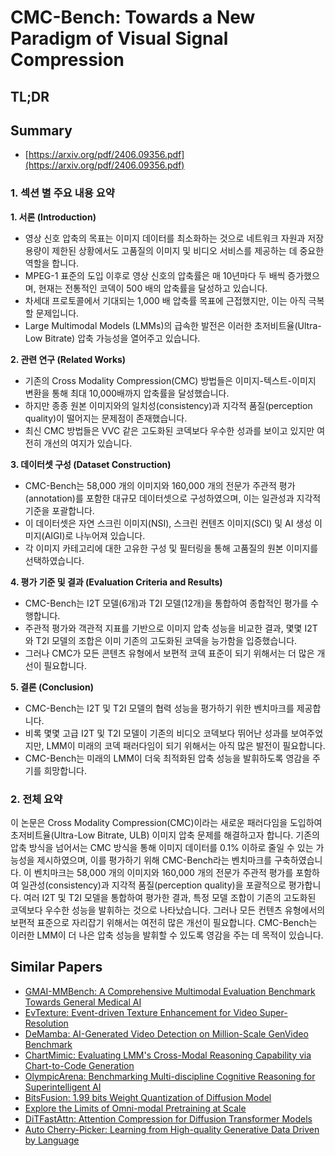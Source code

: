 # CMC-Bench: Towards a New Paradigm of Visual Signal Compression
## TL;DR
## Summary
- [https://arxiv.org/pdf/2406.09356.pdf](https://arxiv.org/pdf/2406.09356.pdf)

### 1. 섹션 별 주요 내용 요약

**1. 서론 (Introduction)**
- 영상 신호 압축의 목표는 이미지 데이터를 최소화하는 것으로 네트워크 자원과 저장 용량이 제한된 상황에서도 고품질의 이미지 및 비디오 서비스를 제공하는 데 중요한 역할을 합니다.
- MPEG-1 표준의 도입 이후로 영상 신호의 압축률은 매 10년마다 두 배씩 증가했으며, 현재는 전통적인 코덱이 500 배의 압축률을 달성하고 있습니다.
- 차세대 프로토콜에서 기대되는 1,000 배 압축률 목표에 근접했지만, 이는 아직 극복할 문제입니다.
- Large Multimodal Models (LMMs)의 급속한 발전은 이러한 초저비트율(Ultra-Low Bitrate) 압축 가능성을 열어주고 있습니다.

**2. 관련 연구 (Related Works)**
- 기존의 Cross Modality Compression(CMC) 방법들은 이미지-텍스트-이미지 변환을 통해 최대 10,000배까지 압축률을 달성했습니다.
- 하지만 종종 원본 이미지와의 일치성(consistency)과 지각적 품질(perception quality)이 떨어지는 문제점이 존재했습니다.
- 최신 CMC 방법들은 VVC 같은 고도화된 코덱보다 우수한 성과를 보이고 있지만 여전히 개선의 여지가 있습니다.

**3. 데이터셋 구성 (Dataset Construction)**
- CMC-Bench는 58,000 개의 이미지와 160,000 개의 전문가 주관적 평가(annotation)를 포함한 대규모 데이터셋으로 구성하였으며, 이는 일관성과 지각적 기준을 포괄합니다.
- 이 데이터셋은 자연 스크린 이미지(NSI), 스크린 컨텐츠 이미지(SCI) 및 AI 생성 이미지(AIGI)로 나누어져 있습니다.
- 각 이미지 카테고리에 대한 고유한 구성 및 필터링을 통해 고품질의 원본 이미지를 선택하였습니다.

**4. 평가 기준 및 결과 (Evaluation Criteria and Results)**
- CMC-Bench는 I2T 모델(6개)과 T2I 모델(12개)을 통합하여 종합적인 평가를 수행합니다.
- 주관적 평가와 객관적 지표를 기반으로 이미지 압축 성능을 비교한 결과, 몇몇 I2T와 T2I 모델의 조합은 이미 기존의 고도화된 코덱을 능가함을 입증했습니다.
- 그러나 CMC가 모든 콘텐츠 유형에서 보편적 코덱 표준이 되기 위해서는 더 많은 개선이 필요합니다.

**5. 결론 (Conclusion)**
- CMC-Bench는 I2T 및 T2I 모델의 협력 성능을 평가하기 위한 벤치마크를 제공합니다.
- 비록 몇몇 고급 I2T 및 T2I 모델이 기존의 비디오 코덱보다 뛰어난 성과를 보여주었지만, LMM이 미래의 코덱 패러다임이 되기 위해서는 아직 많은 발전이 필요합니다.
- CMC-Bench는 미래의 LMM이 더욱 최적화된 압축 성능을 발휘하도록 영감을 주기를 희망합니다.

### 2. 전체 요약

이 논문은 Cross Modality Compression(CMC)이라는 새로운 패러다임을 도입하여 초저비트율(Ultra-Low Bitrate, ULB) 이미지 압축 문제를 해결하고자 합니다. 기존의 압축 방식을 넘어서는 CMC 방식을 통해 이미지 데이터를 0.1% 이하로 줄일 수 있는 가능성을 제시하였으며, 이를 평가하기 위해 CMC-Bench라는 벤치마크를 구축하였습니다. 이 벤치마크는 58,000 개의 이미지와 160,000 개의 전문가 주관적 평가를 포함하여 일관성(consistency)과 지각적 품질(perception quality)을 포괄적으로 평가합니다. 여러 I2T 및 T2I 모델을 통합하여 평가한 결과, 특정 모델 조합이 기존의 고도화된 코덱보다 우수한 성능을 발휘하는 것으로 나타났습니다. 그러나 모든 컨텐츠 유형에서의 보편적 표준으로 자리잡기 위해서는 여전히 많은 개선이 필요합니다. CMC-Bench는 이러한 LMM이 더 나은 압축 성능을 발휘할 수 있도록 영감을 주는 데 목적이 있습니다.

## Similar Papers
- [GMAI-MMBench: A Comprehensive Multimodal Evaluation Benchmark Towards General Medical AI](2408.03361.md)
- [EvTexture: Event-driven Texture Enhancement for Video Super-Resolution](2406.13457.md)
- [DeMamba: AI-Generated Video Detection on Million-Scale GenVideo Benchmark](2405.19707.md)
- [ChartMimic: Evaluating LMM's Cross-Modal Reasoning Capability via Chart-to-Code Generation](2406.09961.md)
- [OlympicArena: Benchmarking Multi-discipline Cognitive Reasoning for Superintelligent AI](2406.12753.md)
- [BitsFusion: 1.99 bits Weight Quantization of Diffusion Model](2406.04333.md)
- [Explore the Limits of Omni-modal Pretraining at Scale](2406.09412.md)
- [DiTFastAttn: Attention Compression for Diffusion Transformer Models](2406.08552.md)
- [Auto Cherry-Picker: Learning from High-quality Generative Data Driven by Language](2406.20085.md)
